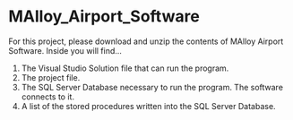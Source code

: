 # MAlloy_Airport_Software

For this project, please download and unzip the contents of MAlloy Airport Software. Inside you will find...
1. The Visual Studio Solution file that can run the program.
2. The project file.
3. The SQL Server Database necessary to run the program. The software connects to it.
4. A list of the stored procedures written into the SQL Server Database.
